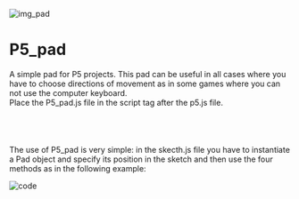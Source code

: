![img_pad](https://user-images.githubusercontent.com/111884001/196042111-e8ba5e25-8b45-493c-9ed4-bf2574bc3d4b.png)
# P5_pad
A simple pad for P5 projects. This pad can be useful in all cases where you have to choose directions of movement as in some games where you can not use the computer keyboard.</br>
Place the P5_pad.js file in the script tag after the p5.js file.</br></br>
<code><script src="p5.min.js"></script></code></br>
<code><script src="P5_pad.js"></script></code></br></br>
The use of P5_pad is very simple: in the skecth.js file you have to instantiate a Pad object and specify its position in the sketch and then use the four methods as in the following example:

![code](https://user-images.githubusercontent.com/111884001/196049318-5ae224f4-f94e-4477-a145-80726fcb41f8.png)
